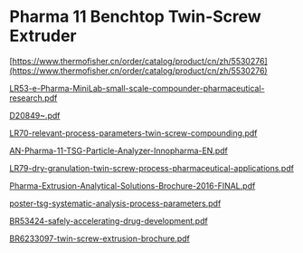# Pharma 11 Benchtop Twin-Screw Extruder

[https://www.thermofisher.cn/order/catalog/product/cn/zh/5530276](https://www.thermofisher.cn/order/catalog/product/cn/zh/5530276)

[](Pharma%2011%20双螺杆挤出机.mp4)



[](Pharma%2011%20双螺杆挤出机_2.mp4)



[](videoplayback.mp4)

[LR53-e-Pharma-MiniLab-small-scale-compounder-pharmaceutical-research.pdf](LR53-e-Pharma-MiniLab-small-scale-compounder-pharmaceutical-research.pdf)

[D20849~.pdf](D20849~.pdf)

[LR70-relevant-process-parameters-twin-screw-compounding.pdf](LR70-relevant-process-parameters-twin-screw-compounding.pdf)

[AN-Pharma-11-TSG-Particle-Analyzer-Innopharma-EN.pdf](AN-Pharma-11-TSG-Particle-Analyzer-Innopharma-EN.pdf)



[LR79-dry-granulation-twin-screw-process-pharmaceutical-applications.pdf](LR79-dry-granulation-twin-screw-process-pharmaceutical-applications.pdf)

[Pharma-Extrusion-Analytical-Solutions-Brochure-2016-FINAL.pdf](Pharma-Extrusion-Analytical-Solutions-Brochure-2016-FINAL.pdf)

[poster-tsg-systematic-analysis-process-parameters.pdf](poster-tsg-systematic-analysis-process-parameters.pdf)

[BR53424-safely-accelerating-drug-development.pdf](BR53424-safely-accelerating-drug-development.pdf)

[BR6233097-twin-screw-extrusion-brochure.pdf](BR6233097-twin-screw-extrusion-brochure.pdf)





